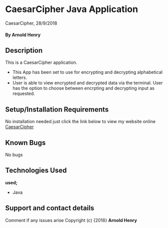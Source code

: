 # CaesarCipher Java Application
CaesarCipher, 28/9/2018
#### By **Arnold Henry**
## Description
This is a CaesarCipher application.
* This App has been set to use for encrypting and decrypting alphabetical letters.
* User is able to view encrypted and decrypted data via the terminal. User has the option to choose between encrpting and decrypting input as requested.
## Setup/Installation Requirements
No installation needed just click the link below to view my website online
[CaesarCipher](https://arnoldhenry.github.io/CaesarCipher/)
## Known Bugs
No bugs
## Technologies Used
**used;**
* Java
## Support and contact details
Comment if any issues arise
Copyright (c) {2018} **Arnold Henry**
